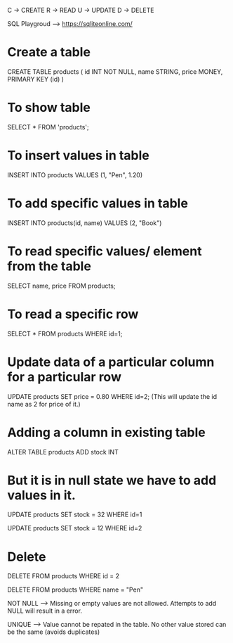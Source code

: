 C -> CREATE
R -> READ
U -> UPDATE
D -> DELETE

SQL Playgroud --> https://sqliteonline.com/

# Create a table 

CREATE TABLE products (
  id INT NOT NULL,
  name STRING,
  price MONEY,
  PRIMARY KEY (id)
)

# To show table 

SELECT *  FROM 'products';

# To insert values in table 

INSERT INTO products
VALUES (1, "Pen", 1.20)

# To add specific values in table 

INSERT INTO products(id, name)
VALUES (2, "Book")

# To read specific values/ element  from the table 

SELECT name, price FROM products;  

# To read a specific row 

SELECT * FROM products WHERE id=1;

# Update data of a particular column for a particular row 

UPDATE products
SET price = 0.80
WHERE id=2;   (This will update the id name as 2 for price of it.)

# Adding a column in existing table 

ALTER TABLE products
ADD stock INT

# But it is in null state we have to add values in it.

UPDATE products
SET stock = 32
WHERE id=1

UPDATE products
SET stock = 12
WHERE id=2

# Delete 

DELETE FROM products
WHERE id = 2

DELETE FROM products
WHERE name = "Pen"

NOT NULL --> Missing or empty values are not allowed. Attempts to add NULL will result in a error. 

UNIQUE --> Value cannot be repated in the table. No other value stored can be the same (avoids duplicates)